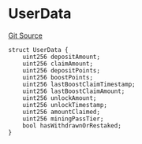 # UserData
[Git Source](https://github.com/VaporFi/liquid-staking/blob/4b4d0d561b5718174cc348f0e7fc8a94c51e2caa/src/libraries/AppStorage.sol)


```solidity
struct UserData {
    uint256 depositAmount;
    uint256 claimAmount;
    uint256 depositPoints;
    uint256 boostPoints;
    uint256 lastBoostClaimTimestamp;
    uint256 lastBoostClaimAmount;
    uint256 unlockAmount;
    uint256 unlockTimestamp;
    uint256 amountClaimed;
    uint256 miningPassTier;
    bool hasWithdrawnOrRestaked;
}
```

